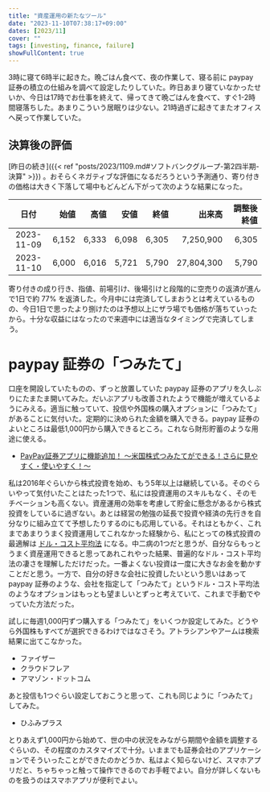 ```yaml
---
title: "資産運用の新たなツール"
date: "2023-11-10T07:38:17+09:00"
dates: [2023/11]
cover: ""
tags: [investing, finance, failure]
showFullContent: true
---
```


3時に寝て6時半に起きた。晩ごはん食べて、夜の作業して、寝る前に paypay 証券の積立の仕組みを調べて設定したりしていた。昨日あまり寝ていなかったせいか、今日は17時でお仕事を終えて、帰ってきて晩ごはんを食べて、すぐ1-2時間寝落ちした。あまりこういう居眠りは少ない。21時過ぎに起きてまたオフィスへ戻って作業していた。

## 決算後の評価

[昨日の続き]({{< ref "posts/2023/1109.md#ソフトバンクグループ-第2四半期-決算" >}}) 。おそらくネガティブな評価になるだろうという予測通り、寄り付きの価格は大きく下落して場中もどんどん下がって次のような結果になった。

| 日付 | 始値 | 高値 | 安値 | 終値 | 出来高 | 調整後終値 |
| :--: | --: | --: | --: | --: | --: | --: |
| 2023-11-09 | 6,152 | 6,333 | 6,098 | 6,305 | 7,250,900 | 6,305 |
| 2023-11-10 | 6,000 | 6,016 | 5,721 | 5,790 | 27,804,300 | 5,790 |

寄り付きの成り行き、指値、前場引け、後場引けと段階的に空売りの返済が進んで1日で約 77% を返済した。今月中には完済してしまおうとは考えているものの、今日1日で思ったより捌けたのは予想以上にザラ場でも価格が落ちていったから。十分な収益にはなったので来週中には適当なタイミングで完済してしまう。

# paypay 証券の「つみたて」

口座を開設していたものの、ずっと放置していた paypay 証券のアプリを久しぶりにたまたま開いてみた。だいぶアプリも改善されたようで機能が増えているようにみえる。適当に触っていて、投信や外国株の購入オプションに「つみたて」があることに気付いた。定期的に決められた金額を購入できる。paypay 証券のよいところは最低1,000円から購入できるところ。これなら財形貯蓄のような用途に使える。

* [PayPay証券アプリに機能追加！ 〜米国株式つみたてができる！さらに見やすく・使いやすく！～](https://www.paypay-sec.co.jp/news/20230403_2.html)

私は2016年ぐらいから株式投資を始め、もう5年以上は継続している。そのぐらいやって気付いたことはたった1つで、私には投資運用のスキルもなく、そのモチベーションも高くない。資産運用の効率を考慮して貯金に懸念があるから株式投資をしているに過ぎない。あとは経営の勉強の延長で投資や経済の先行きを自分なりに組み立てて予想したりするのにも応用している。それはともかく、これまであまりうまく投資運用してこれなかった経験から、私にとっての株式投資の最適解は [ドル・コスト平均法](https://ja.wikipedia.org/wiki/%E3%83%89%E3%83%AB%E3%83%BB%E3%82%B3%E3%82%B9%E3%83%88%E5%B9%B3%E5%9D%87%E6%B3%95) になる。中二病の1つだと思うが、自分ならもっとうまく資産運用できると思ってあれこれやった結果、普遍的なドル・コスト平均法の凄さを理解しただけだった。一番よくない投資は一度に大きなお金を動かすことだと思う。一方で、自分の好きな会社に投資したいという思いはあって paypay 証券のような、会社を指定して「つみたて」というドル・コスト平均法のようなオプションはもっとも望ましいとずっと考えていて、これまで手動でやっていた方法だった。

試しに毎週1,000円ずつ購入する「つみたて」をいくつか設定してみた。どうやら外国株もすべてが選択できるわけではなさそう。アトラシアンやアームは検索結果に出てこなかった。

* ファイザー
* クラウドフレア
* アマゾン・ドットコム

あと投信も1つぐらい設定しておこうと思って、これも同じように「つみたて」してみた。

* ひふみプラス

とりあえず1,000円から始めて、世の中の状況をみながら期間や金額を調整するぐらいの、その程度のカスタマイズで十分。いままでも証券会社のアプリケーションでそういったことができたのかどうか、私はよく知らないけど、スマホアプリだと、ちゃちゃっと触って操作できるのでお手軽でよい。自分が詳しくないものを扱うのはスマホアプリが便利でよい。
